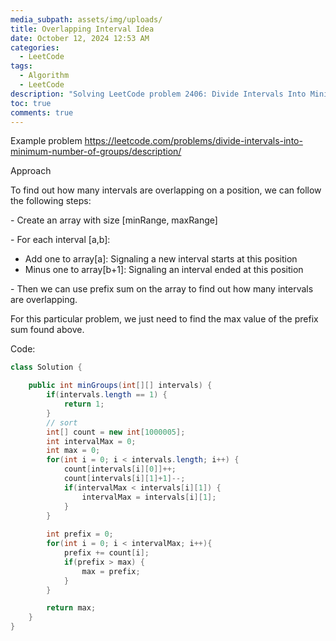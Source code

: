 ```yaml
---
media_subpath: assets/img/uploads/
title: Overlapping Interval Idea
date: October 12, 2024 12:53 AM
categories:
  - LeetCode
tags:
  - Algorithm
  - LeetCode
description: "Solving LeetCode problem 2406: Divide Intervals Into Minimum Number of Groups"
toc: true
comments: true
---
```

Example problem
https://leetcode.com/problems/divide-intervals-into-minimum-number-of-groups/description/

Approach

To find out how many intervals are overlapping on a position, we can follow the following steps:

\- Create an array with size \[minRange, maxRange]

\- For each interval \[a,b]:

* Add one to array\[a]: Signaling a new interval starts at this position
* Minus one to array\[b+1]: Signaling an interval ended at this position

\- Then we can use prefix sum on the array to find out how many intervals are overlapping.

For this particular problem, we just need to find the max value of the prefix sum found above.

Code:
```java
class Solution {

    public int minGroups(int[][] intervals) {
        if(intervals.length == 1) {
            return 1;
        }
        // sort
        int[] count = new int[1000005];
        int intervalMax = 0;
        int max = 0;
        for(int i = 0; i < intervals.length; i++) {
            count[intervals[i][0]]++;
            count[intervals[i][1]+1]--;
            if(intervalMax < intervals[i][1]) {
                intervalMax = intervals[i][1];
            }
        }
        
        int prefix = 0;
        for(int i = 0; i < intervalMax; i++){
            prefix += count[i];
            if(prefix > max) {
                max = prefix;
            }
        }

        return max;
    }
}
```
